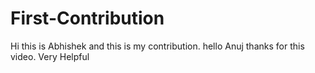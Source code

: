 # First-Contribution
Hi this is Abhishek and this is my contribution.
hello Anuj thanks for this video. Very Helpful
